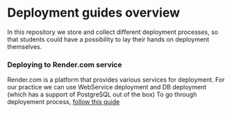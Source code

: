 # Deployment guides overview

In this repository we store and collect different deployment processes, so that students could have a possibility to lay their hands on deployment themselves.

### Deploying to Render.com service
Render.com is a platform that provides various services for deployment. For our practice we can use WebService deployment and DB deployment (which has a support of PostgreSQL out of the box)
To go through deployement process, [follow this guide](./render-deployment-docs/Deployment.md)


